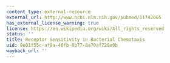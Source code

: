 ```yaml
---
content_type: external-resource
external_url: http://www.ncbi.nlm.nih.gov/pubmed/11742065
has_external_license_warning: true
license: https://en.wikipedia.org/wiki/All_rights_reserved
status: ''
title: Receptor Sensitivity in Bacterial Chemotaxis
uid: 9e01f55c-af9a-46fb-8b77-8a70af729e0b
wayback_url: ''
---
```

